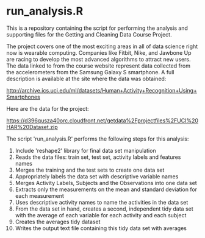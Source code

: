 # run_analysis.R
This is a repository containing the script for performing the analysis and supporting files for the Getting and Cleaning Data Course Project.

The project covers one of the most exciting areas in all of data science right now is wearable computing. Companies like Fitbit, Nike, and Jawbone Up are racing to develop the most advanced algorithms to attract new users. The data linked to from the course website represent data collected from the accelerometers from the Samsung Galaxy S smartphone. A full description is available at the site where the data was obtained: 

http://archive.ics.uci.edu/ml/datasets/Human+Activity+Recognition+Using+Smartphones 

Here are the data for the project: 

https://d396qusza40orc.cloudfront.net/getdata%2Fprojectfiles%2FUCI%20HAR%20Dataset.zip 

The script 'run_analysis.R' performs the following steps for this analysis:

1. Include 'reshape2' library for final data set manipulation
2. Reads the data files: train set, test set, activity labels and features names
3. Merges the training and the test sets to create one data set
4. Appropriately labels the data set with descriptive variable names
5. Merges Activity Labels, Subjects and the Observations into one data set
6. Extracts only the measurements on the mean and standard deviation for each measurement
7. Uses descriptive activity names to name the activities in the data set
8. From the data set in hand, creates a second, independent tidy data set with the average of each variable for each activity and each subject
9. Creates the averages tidy dataset
10. Writes the output text file containing this tidy data set with averages